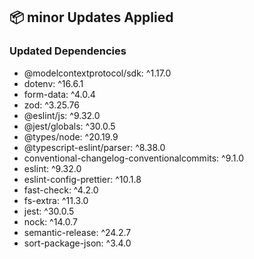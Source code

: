 ## 📦 minor Updates Applied

### Updated Dependencies

- @modelcontextprotocol/sdk: ^1.17.0
- dotenv: ^16.6.1
- form-data: ^4.0.4
- zod: ^3.25.76
- @eslint/js: ^9.32.0
- @jest/globals: ^30.0.5
- @types/node: ^20.19.9
- @typescript-eslint/parser: ^8.38.0
- conventional-changelog-conventionalcommits: ^9.1.0
- eslint: ^9.32.0
- eslint-config-prettier: ^10.1.8
- fast-check: ^4.2.0
- fs-extra: ^11.3.0
- jest: ^30.0.5
- nock: ^14.0.7
- semantic-release: ^24.2.7
- sort-package-json: ^3.4.0
